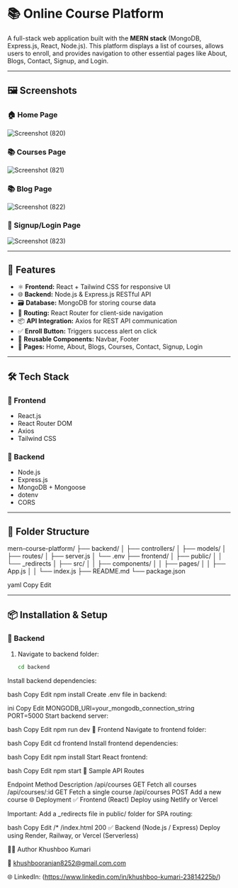 # 📚 Online Course Platform

A full-stack web application built with the **MERN stack** (MongoDB, Express.js, React, Node.js). This platform displays a list of courses, allows users to enroll, and provides navigation to other essential pages like About, Blogs, Contact, Signup, and Login.

---

## 🖼️ Screenshots

### 🏠 Home Page
![Screenshot (820)](https://github.com/user-attachments/assets/8dce3555-a007-442f-b9a0-80f95eca94ff)


### 📚 Courses Page
![Screenshot (821)](https://github.com/user-attachments/assets/4ca4b79e-960c-449b-aeba-2aa98be9027e)

### 📚 Blog Page
![Screenshot (822)](https://github.com/user-attachments/assets/24084990-8735-4960-9175-f25e1e8ec421)


### 🔐 Signup/Login Page
![Screenshot (823)](https://github.com/user-attachments/assets/cc11f79d-cde4-48ed-b739-ccd72160914f)


---

## 🚀 Features

- ⚛️ **Frontend:** React + Tailwind CSS for responsive UI
- 🌐 **Backend:** Node.js & Express.js RESTful API
- 🗃️ **Database:** MongoDB for storing course data
- 🔁 **Routing:** React Router for client-side navigation
- 📦 **API Integration:** Axios for REST API communication
- ✅ **Enroll Button:** Triggers success alert on click
- 🔧 **Reusable Components:** Navbar, Footer
- 📄 **Pages:** Home, About, Blogs, Courses, Contact, Signup, Login

---

## 🛠️ Tech Stack

### 🔹 Frontend

- React.js
- React Router DOM
- Axios
- Tailwind CSS

### 🔹 Backend

- Node.js
- Express.js
- MongoDB + Mongoose
- dotenv
- CORS

---

## 📁 Folder Structure

mern-course-platform/ ├── backend/ │ ├── controllers/ │ ├── models/ │ ├── routes/ │ ├── server.js │ └── .env ├── frontend/ │ ├── public/ │ │ └── _redirects │ ├── src/ │ │ ├── components/ │ │ ├── pages/ │ │ ├── App.js │ │ └── index.js ├── README.md └── package.json

yaml
Copy
Edit

---

## 📦 Installation & Setup

### 🔹 Backend

1. Navigate to backend folder:
   ```bash
   cd backend
Install backend dependencies:

bash
Copy
Edit
npm install
Create .env file in backend:

ini
Copy
Edit
MONGODB_URI=your_mongodb_connection_string
PORT=5000
Start backend server:

bash
Copy
Edit
npm run dev
🔹 Frontend
Navigate to frontend folder:

bash
Copy
Edit
cd frontend
Install frontend dependencies:

bash
Copy
Edit
npm install
Start React frontend:

bash
Copy
Edit
npm start
🧪 Sample API Routes

Endpoint	Method	Description
/api/courses	GET	Fetch all courses
/api/courses/:id	GET	Fetch a single course
/api/courses	POST	Add a new course
🌐 Deployment
✅ Frontend (React)
Deploy using Netlify or Vercel

Important: Add a _redirects file in public/ folder for SPA routing:

bash
Copy
Edit
/*    /index.html   200
✅ Backend (Node.js / Express)
Deploy using Render, Railway, or Vercel (Serverless)

👩‍💻 Author
Khushboo Kumari

📧 khushbooranjan8252@gmail.com.com

🌐 LinkedIn: (https://www.linkedin.com/in/khushboo-kumari-23814225b/)
